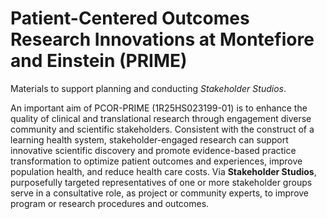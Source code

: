 # Patient-Centered Outcomes Research Innovations at Montefiore and Einstein (PRIME)

Materials to support planning and conducting <i>Stakeholder Studios</i>.

An important aim of PCOR-PRIME (1R25HS023199-01) is to enhance the quality of clinical and translational research through engagement diverse community and scientific stakeholders. Consistent with the construct of a learning health system, stakeholder-engaged research can support innovative scientific discovery and promote evidence-based practice transformation to optimize patient outcomes and experiences, improve population health, and reduce health care costs. Via <b>Stakeholder Studios</b>, purposefully targeted representatives of one or more stakeholder groups serve in a consultative role, as project or community experts, to improve program or research procedures and outcomes.
